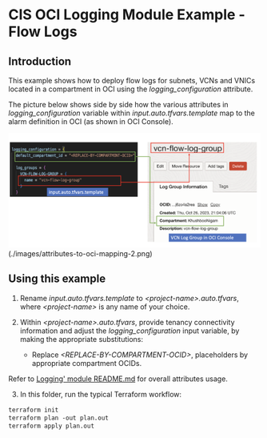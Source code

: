 # CIS OCI Logging Module Example - Flow Logs

## Introduction

This example shows how to deploy flow logs for subnets, VCNs and VNICs located in a compartment in OCI using the *logging_configuration* attribute.

The picture below shows side by side how the various attributes in *logging_configuration* variable within *input.auto.tfvars.template* map to the alarm definition in OCI (as shown in OCI Console). 

![Attributes to OCI mapping](./images/attributes-to-oci-mapping-1.png)
(./images/attributes-to-oci-mapping-2.png)

## Using this example
1. Rename *input.auto.tfvars.template* to *\<project-name\>.auto.tfvars*, where *\<project-name\>* is any name of your choice.

2. Within *\<project-name\>.auto.tfvars*, provide tenancy connectivity information and adjust the *logging_configuration* input variable, by making the appropriate substitutions:
   - Replace *\<REPLACE-BY-COMPARTMENT-OCID\>*, placeholders by appropriate compartment OCIDs.

Refer to [Logging' module README.md](../../README.md) for overall attributes usage.

3. In this folder, run the typical Terraform workflow:
```
terraform init
terraform plan -out plan.out
terraform apply plan.out
```
